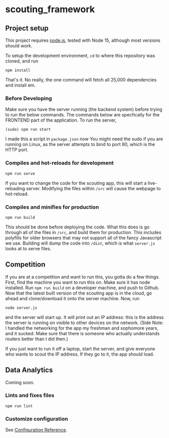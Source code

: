 # scouting_framework

## Project setup

This project requires [node.js](https://nodejs.org), tested with Node 15, although most versions should work.

To setup the development environment, `cd` to where this repository was cloned, and run

```node
npm install
```

That's it.
No really, the one command will fetch all 25,000 dependencies and install em.

### Before Developing

Make sure you have the server running (the backend system) before trying to run the below commands.
The commands below are specfically for the FRONTEND part of the application. To run the server,

```node
(sudo) npm run start
```

I made this a script in `package.json` now
You might need the sudo if you are running on Linux, as the server attempts to bind to port 80, which is the HTTP port.

### Compiles and hot-reloads for development

```node
npm run serve
```

If you want to change the code for the scouting app, this will start a live-reloading server.
Modifying the files within `/src` will cause the webpage to hot-reload.

### Compiles and minifies for production

```node
npm run build
```

This should be done before deploying the code.
What this does is go through all of the files in `/src`, and build them for production.
This includes polyfills for older browsers that may not support all of the fancy Javascript we use.
Building will dump the code into `/dist`, which is what `server.js` looks at to serve files.

## Competition

If you are at a competition and want to run this, you gotta do a few things.
First, find the machine you want to run this on.
Make sure it has node installed.
Run `npm run build` on a developer machine, and push to Github.
Now that the latest built version of the scouting app is in the cloud, go ahead and clone/download it onto the server machine.
Now, run

```node
node server.js
```

and the server will start up. It will print out an IP address: this is the address the server is running on visible to other devices
on the network.
(Side Note:
I handled the networking for the app my freshman and sophomore years, and it sucked.
Make sure that there is someone who actually understands routers better than I did then.)

If you just want to run it off a laptop, start the server, and give everyone who wants to scout the IP address.
If they go to it, the app should load.

## Data Analytics

Coming soon.

### Lints and fixes files

```node
npm run lint
```

### Customize configuration

See [Configuration Reference](https://cli.vuejs.org/config/).
